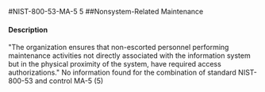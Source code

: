 #NIST-800-53-MA-5 5
##Nonsystem-Related Maintenance
#### Description
"The organization ensures that non-escorted personnel performing maintenance activities not directly associated with the information system but in the physical proximity of the system, have required access authorizations."
No information found for the combination of standard NIST-800-53 and control MA-5 (5)
